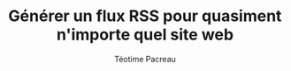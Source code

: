 ---
layout: post
title: "Générer un flux RSS pour quasiment n'importe quel site web"
link: "https://www.teotimepacreau.fr/blog/g%C3%A9n%C3%A9rer-un-flux-rss-pour-nimporte-quel-site-web"
author: Téotime Pacreau
published_date: 08/12/2024
description: Comment héberger soi-même RSS-Proxy, l'outil de génération de flux RSS pour les sites qui n'en proposent pas ?
language: fr
categories: "Liens"
tags: "web blog rss numérique"
og-tags: "web blog rss numérique"
permalink: /:categories/:year/:month/:day/:title/
---